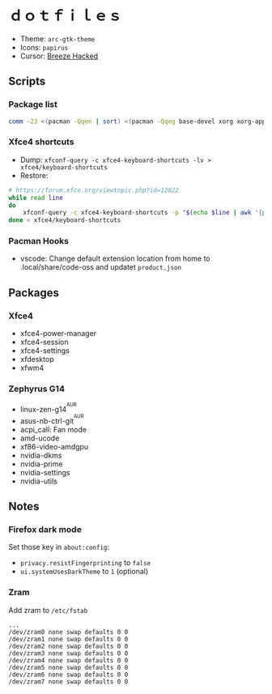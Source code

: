 # ｄｏｔｆｉｌｅｓ

- Theme: `arc-gtk-theme`
- Icons: `papirus`
- Cursor: [Breeze Hacked](https://github.com/tdloi/breeze-hacked)

## Scripts
### Package list
```bash
comm -23 <(pacman -Qqen | sort) <(pacman -Qqeg base-devel xorg xorg-apps | sort) > PKG
```
### Xfce4 shortcuts
- Dump: `xfconf-query -c xfce4-keyboard-shortcuts -lv > xfce4/keyboard-shortcuts`
- Restore:
```bash
# https://forum.xfce.org/viewtopic.php?id=12822
while read line
do
	xfconf-query -c xfce4-keyboard-shortcuts -p "$(echo $line | awk '{print $1}')" -s "$(echo $line | awk '{print $2}')" -n
done < xfce4/keyboard-shortcuts
```

### Pacman Hooks
- vscode: Change default extension location from home to .local/share/code-oss and updatet `product.json`



## Packages
### Xfce4
- xfce4-power-manager
- xfce4-session
- xfce4-settings
- xfdesktop
- xfwm4

### Zephyrus G14
- linux-zen-g14<sup><sup>AUR<sup><sup>
- asus-nb-ctrl-git<sup><sup>AUR<sup><sup>
- acpi_call: Fan mode
- amd-ucode
- xf86-video-amdgpu
- nvidia-dkms
- nvidia-prime
- nvidia-settings
- nvidia-utils

## Notes
### Firefox dark mode
Set those key in `about:config`:
- `privacy.resistFingerprinting` to `false`
- `ui.systemUsesDarkTheme` to `1` (optional)

### Zram
Add zram to `/etc/fstab`
```
...
/dev/zram0 none swap defaults 0 0
/dev/zram1 none swap defaults 0 0
/dev/zram2 none swap defaults 0 0
/dev/zram3 none swap defaults 0 0
/dev/zram4 none swap defaults 0 0
/dev/zram5 none swap defaults 0 0
/dev/zram6 none swap defaults 0 0
/dev/zram7 none swap defaults 0 0
```
